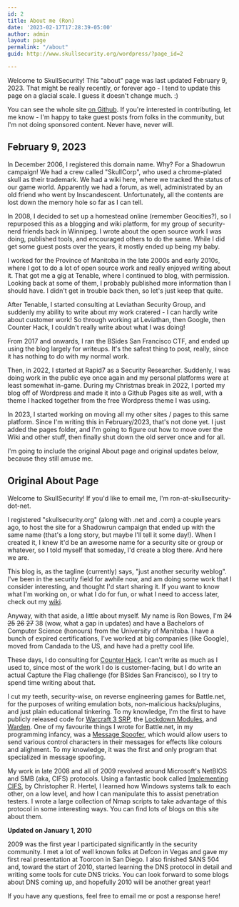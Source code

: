 ```yaml
---
id: 2
title: About me (Ron)
date: '2023-02-17T17:28:39-05:00'
author: admin
layout: page
permalink: "/about"
guid: http://www.skullsecurity.org/wordpress/?page_id=2

---
```


Welcome to SkullSecurity! This "about" page was last updated February 9, 2023.
That might be really recently, or forever ago - I tend to update this page
on a glacial scale. I guess it doesn't change much. :)

You can see the whole site [on
Github](https://github.com/iagox86/skullsecurity.org). If you're interested in
contributing, let me know - I'm happy to take guest posts from folks in the
community, but I'm not doing sponsored content. Never have, never will.

## February 9, 2023

In December 2006, I registered this domain name. Why? For a Shadowrun campaign!
We had a crew called "SkullCorp", who used a chrome-plated skull as their
trademark. We had a wiki here, where we tracked the status of our game world.
Apparently we had a forum, as well, administrated by an old friend who went
by Inscandescent. Unfortunately, all the contents are lost down the memory hole
so far as I can tell.

In 2008, I decided to set up a homestead online (remember Geocities?), so I
repurposed this as a blogging and wiki platform, for my group of security-nerd
friends back in Winnipeg. I wrote about the open source work I was doing,
published tools, and encouraged others to do the same. While I did get some
guest posts over the years, it mostly ended up being my baby.

I worked for the Province of Manitoba in the late 2000s and early 2010s, where
I got to do a lot of open source work and really enjoyed writing about it. That
got me a gig at Tenable, where I continued to blog, with permission. Looking
back at some of them, I probably published more information than I should have.
I didn't get in trouble back then, so let's just keep that quite.

After Tenable, I started consulting at Leviathan Security Group, and suddenly
my ability to write about my work cratered - I can hardly write about customer
work! So through working at Leviathan, then Google, then Counter Hack, I
couldn't really write about what I was doing!

From 2017 and onwards, I ran the BSides San Francisco CTF, and ended up using
the blog largely for writeups. It's the safest thing to post, really, since it
has nothing to do with my normal work.

Then, in 2022, I started at Rapid7 as a Security Researcher. Suddenly, I was
doing work in the public eye once again and my personal platforms were at least
somewhat in-game. During my Christmas break in 2022, I ported my blog off of
Wordpress and made it into a Github Pages site as well, with a theme I hacked
together from the free Wordpress theme I was using.

In 2023, I started working on moving all my other sites / pages to this same
platform. Since I'm writing this in February/2023, that's not done yet. I just
added the pages folder, and I'm going to figure out how to move over the Wiki
and other stuff, then finally shut down the old server once and for all.

I'm going to include the original About page and original updates below,
because they still amuse me.

## Original About Page

Welcome to SkullSecurity! If you'd like to email me, I'm
ron-at-skullsecurity-dot-net.

I registered "skullsecurity.org" (along with .net and .com) a couple years ago,
to host the site for a Shadowrun campaign that ended up with the same name
(that's a long story, but maybe I'll tell it some day!). When I created it, I
knew it'd be an awesome name for a security site or group or whatever, so I
told myself that someday, I'd create a blog there. And here we are.

This blog is, as the tagline (currently) says, "just another security weblog".
I've been in the security field for awhile now, and am doing some work that I
consider interesting, and thought I'd start sharing it. If you want to know
what I'm working on, or what I do for fun, or what I need to access later,
check out my [wiki](http://www.skullsecurity.org/wiki "Wiki").

Anyway, with that aside, a little about myself. My name is Ron Bowes, I'm
<s>24</s> <s>25</s> <s>26</s> <s>27</s> 38 (wow, what a gap in updates) and
have a Bachelors of Computer Science (honours) from the University of Manitoba.
I have a bunch of expired certifications, I've worked at big companies (like
Google), moved from Candada to the US, and have had a pretty cool life.

These days, I do consulting for [Counter Hack](https://counterhack.com). I
can't write as much as I used to, since most of the work I do is
customer-facing, but I do write an actual Capture the Flag challenge (for
BSides San Francisco), so I try to spend time writing about that.

I cut my teeth, security-wise, on reverse engineering games for Battle.net, for
the purposes of writing emulation bots, non-malicious hacks/plugins, and just
plain educational tinkering. To my knowledge, I'm the first to have publicly
released code for [Warcraft 3
SRP](http://www.skullsecurity.org/wiki/index.php/SRP), the [Lockdown
Modules](http://www.skullsecurity.org/wiki/index.php/Lockdown), and
[Warden](http://www.skullsecurity.org/wiki/index.php/Starcraft_Warden). One of
my favourite things I wrote for Battle.net, in my programming infancy, was a
[Message Spoofer](http://www.skullsecurity.org/wiki/index.php/MessageSpoofer),
which would allow users to send various control characters in their messages
for effects like colours and alighment. To my knowledge, it was the first and
only program that specialized in message spoofing.

My work in late 2008 and all of 2009 revolved around Microsoft's NetBIOS and
SMB (aka, CIFS) protocols. Using a fantastic book called [Implementing
CIFS](http://www.ubiqx.org/cifs/), by Christopher R. Hertel, I learned how
Windows systems talk to each other, on a low level, and how I can manipulate
this to assist penetration testers. I wrote a large collection of Nmap scripts
to take advantage of this protocol in some interesting ways. You can find lots
of blogs on this site about them.

**Updated on January 1, 2010**

2009 was the first year I participated significantly in the security community.
I met a lot of well known folks at Defcon in Vegas and gave my first real
presentation at Toorcon in San Diego. I also finished SANS 504 and, toward the
start of 2010, started learning the DNS protocol in detail and writing some
tools for cute DNS tricks. You can look forward to some blogs about DNS coming
up, and hopefully 2010 will be another great year!

If you have any questions, feel free to email me or post a response here!
